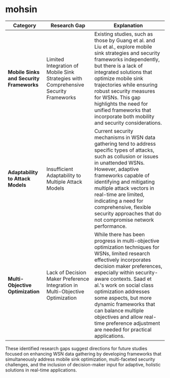 # mohsin

| Category | Research Gap | Explanation |
|----------|--------------|-------------|
| **Mobile Sinks and Security Frameworks** | Limited Integration of Mobile Sink Strategies with Comprehensive Security Frameworks | Existing studies, such as those by Guang et al. and Liu et al., explore mobile sink strategies and security frameworks independently, but there is a lack of integrated solutions that optimize mobile sink trajectories while ensuring robust security measures for WSNs. This gap highlights the need for unified frameworks that incorporate both mobility and security considerations. |
| **Adaptability to Attack Models** | Insufficient Adaptability to Multiple Attack Models | Current security mechanisms in WSN data gathering tend to address specific types of attacks, such as collusion or issues in unattended WSNs. However, adaptive frameworks capable of identifying and mitigating multiple attack vectors in real-time are limited, indicating a need for comprehensive, flexible security approaches that do not compromise network performance. |
| **Multi-Objective Optimization** | Lack of Decision Maker Preference Integration in Multi-Objective Optimization | While there has been progress in multi-objective optimization techniques for WSNs, limited research effectively incorporates decision maker preferences, especially within security-aware contexts. Saad et al.'s work on social class optimization addresses some aspects, but more dynamic frameworks that can balance multiple objectives and allow real-time preference adjustment are needed for practical applications. |

These identified research gaps suggest directions for future studies focused on enhancing WSN data gathering by developing frameworks that simultaneously address mobile sink optimization, multi-faceted security challenges, and the inclusion of decision-maker input for adaptive, holistic solutions in real-time applications.

